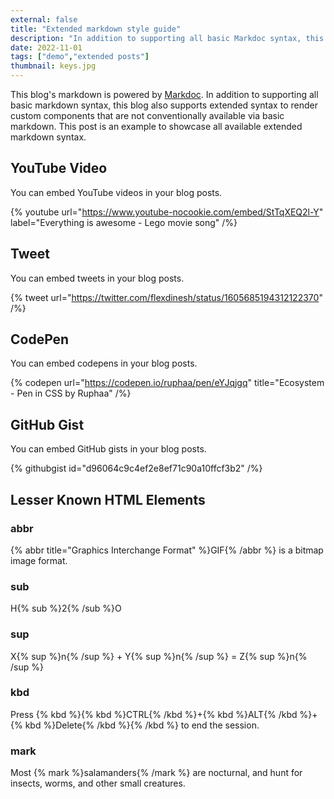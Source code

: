 ```yaml
---
external: false
title: "Extended markdown style guide"
description: "In addition to supporting all basic Markdoc syntax, this template also supports extended markdown syntax to render custom components."
date: 2022-11-01
tags: ["demo","extended posts"]
thumbnail: keys.jpg
---
```


This blog's markdown is powered by [Markdoc](https://markdoc.dev/). In addition to supporting all basic markdown syntax, this blog also supports extended syntax to render custom components that are not conventionally available via basic markdown. This post is an example to showcase all available extended markdown syntax.

## YouTube Video

You can embed YouTube videos in your blog posts.

{% youtube url="https://www.youtube-nocookie.com/embed/StTqXEQ2l-Y" label="Everything is awesome - Lego movie song" /%}

## Tweet

You can embed tweets in your blog posts.

{% tweet url="https://twitter.com/flexdinesh/status/1605685194312122370" /%}

## CodePen

You can embed codepens in your blog posts.

{% codepen url="https://codepen.io/ruphaa/pen/eYJqjgq" title="Ecosystem - Pen in CSS by Ruphaa" /%}

## GitHub Gist

You can embed GitHub gists in your blog posts.

{% githubgist id="d96064c9c4ef2e8ef71c90a10ffcf3b2" /%}

## Lesser Known HTML Elements

### abbr

{% abbr title="Graphics Interchange Format" %}GIF{% /abbr %} is a bitmap image format.

### sub

H{% sub %}2{% /sub %}O

### sup

X{% sup %}n{% /sup %} + Y{% sup %}n{% /sup %} = Z{% sup %}n{% /sup %}

### kbd

Press {% kbd %}{% kbd %}CTRL{% /kbd %}+{% kbd %}ALT{% /kbd %}+{% kbd %}Delete{% /kbd %}{% /kbd %} to end the session.

### mark

Most {% mark %}salamanders{% /mark %} are nocturnal, and hunt for insects, worms, and other small creatures.
